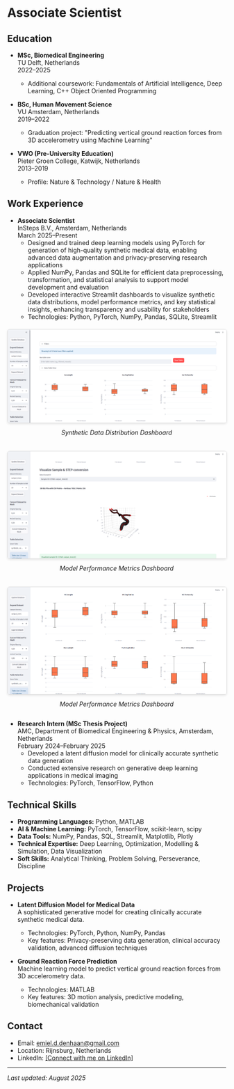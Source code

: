 # Associate Scientist

## Education
- **MSc, Biomedical Engineering**  
  TU Delft, Netherlands  
  2022–2025  
  - Additional coursework: Fundamentals of Artificial Intelligence, Deep Learning, C++ Object Oriented Programming  

- **BSc, Human Movement Science**  
  VU Amsterdam, Netherlands  
  2019–2022  
  - Graduation project: "Predicting vertical ground reaction forces from 3D accelerometry using Machine Learning"  

- **VWO (Pre-University Education)**  
  Pieter Groen College, Katwijk, Netherlands  
  2013–2019  
  - Profile: Nature & Technology / Nature & Health  

## Work Experience
- **Associate Scientist**  
  InSteps B.V., Amsterdam, Netherlands  
  March 2025–Present  
  - Designed and trained deep learning models using PyTorch for generation of high-quality synthetic medical data, enabling advanced data augmentation and privacy-preserving research applications  
  - Applied NumPy, Pandas and SQLite for efficient data preprocessing, transformation, and statistical analysis to support model development and evaluation  
  - Developed interactive Streamlit dashboards to visualize synthetic data distributions, model performance metrics, and key statistical insights, enhancing transparency and usability for stakeholders  
  - Technologies: Python, PyTorch, NumPy, Pandas, SQLite, Streamlit  

<div class="image-gallery">
  <div class="image-item">
    <img src="/assets/img/vessel_dashboard_1.png" alt="Synthetic Blood Vessel Dashboard" style="max-width: 100%; height: auto;">
    <p>Synthetic Data Distribution Dashboard</p>
  </div>
  <div class="image-item">
    <img src="/assets/img/vessel_dashboard_2.png" alt="Synthetic Blood Vessel Dashboard" style="max-width: 100%; height: auto;">
    <p>Model Performance Metrics Dashboard</p>
  </div>
    <div class="image-item">
    <img src="/assets/img/vessel_dashboard_3.png" alt="Synthetic Blood Vessel Dashboard" style="max-width: 100%; height: auto;">
    <p>Model Performance Metrics Dashboard</p>
  </div>
</div>

<style>
.image-gallery {
  display: grid;
  grid-template-columns: repeat(auto-fit, minmax(300px, 1fr));
  gap: 20px;
  margin-top: 20px;
}
.image-item {
  text-align: center;
}
.image-item img {
  border: 1px solid #ddd;
  border-radius: 5px;
  box-shadow: 0 2px 5px rgba(0,0,0,0.1);
}
.image-item p {
  margin-top: 10px;
  font-style: italic;
}
</style>

- **Research Intern (MSc Thesis Project)**  
  AMC, Department of Biomedical Engineering & Physics, Amsterdam, Netherlands  
  February 2024–February 2025  
  - Developed a latent diffusion model for clinically accurate synthetic data generation  
  - Conducted extensive research on generative deep learning applications in medical imaging  
  - Technologies: PyTorch, TensorFlow, Python  

## Technical Skills
- **Programming Languages:** Python, MATLAB 
- **AI & Machine Learning:** PyTorch, TensorFlow, scikit-learn, scipy  
- **Data Tools:** NumPy, Pandas, SQL, Streamlit, Matplotlib, Plotly  
- **Technical Expertise:** Deep Learning, Optimization, Modelling & Simulation, Data Visualization  
- **Soft Skills:** Analytical Thinking, Problem Solving, Perseverance, Discipline  

## Projects
- **Latent Diffusion Model for Medical Data**  
  A sophisticated generative model for creating clinically accurate synthetic medical data.    
  - Technologies: PyTorch, Python, NumPy, Pandas  
  - Key features: Privacy-preserving data generation, clinical accuracy validation, advanced diffusion techniques  

- **Ground Reaction Force Prediction**  
  Machine learning model to predict vertical ground reaction forces from 3D accelerometry data.  
  - Technologies: MATLAB  
  - Key features: 3D motion analysis, predictive modeling, biomechanical validation  

## Contact
- Email: emiel.d.denhaan@gmail.com  
- Location: Rijnsburg, Netherlands  
- LinkedIn: [[Connect with me on LinkedIn]](https://nl.linkedin.com/in/emiel-den-haan-54345b207)  

---
*Last updated: August 2025*
